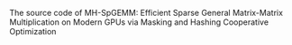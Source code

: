 The source code of MH-SpGEMM: Efficient Sparse General Matrix-Matrix Multiplication on Modern GPUs via Masking and Hashing Cooperative Optimization